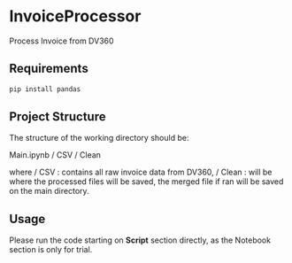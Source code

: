 # InvoiceProcessor
Process Invoice from DV360

## Requirements
```bash
pip install pandas
```

## Project Structure
The structure of the working directory should be:
 
Main.ipynb
/ CSV
/ Clean

where 
/ CSV : contains all raw invoice data from DV360, 
/ Clean : will be where the processed files will be saved, 
          the merged file if ran will be saved on the main directory.

## Usage
Please run the code starting on **Script** section directly, as the Notebook section is only for trial.
